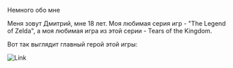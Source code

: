 Немного обо мне

Меня зовут Дмитрий, мне 18 лет. Моя любимая серия игр - "The Legend of Zelda", а моя любимая игра из этой серии - Tears of the Kingdom.

Вот так выглядит главный герой этой игры:

![Link](https://images-wixmp-ed30a86b8c4ca887773594c2.wixmp.com/f/fe8e6ab4-bc07-4932-bca4-17e2d7594645/dfp8cmz-fca2ac0c-b4ad-46bf-a226-5a741b9bfdd4.png/v1/fill/w_1280,h_1080/link__alt_____legend_of_zelda_tears_of_the_kingdom_by_rubychu96_dfp8cmz-fullview.png?token=eyJ0eXAiOiJKV1QiLCJhbGciOiJIUzI1NiJ9.eyJzdWIiOiJ1cm46YXBwOjdlMGQxODg5ODIyNjQzNzNhNWYwZDQxNWVhMGQyNmUwIiwiaXNzIjoidXJuOmFwcDo3ZTBkMTg4OTgyMjY0MzczYTVmMGQ0MTVlYTBkMjZlMCIsIm9iaiI6W1t7ImhlaWdodCI6Ijw9MTA4MCIsInBhdGgiOiJcL2ZcL2ZlOGU2YWI0LWJjMDctNDkzMi1iY2E0LTE3ZTJkNzU5NDY0NVwvZGZwOGNtei1mY2EyYWMwYy1iNGFkLTQ2YmYtYTIyNi01YTc0MWI5YmZkZDQucG5nIiwid2lkdGgiOiI8PTEyODAifV1dLCJhdWQiOlsidXJuOnNlcnZpY2U6aW1hZ2Uub3BlcmF0aW9ucyJdfQ.I6PEuJrysyOrdQJp0eKTjcNIyqyw8z9HKpfBI2bjnKA)